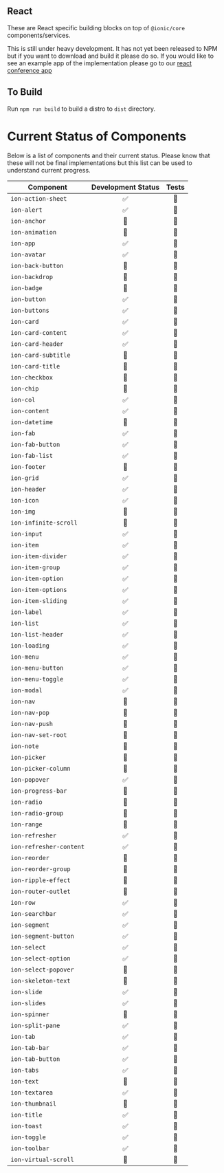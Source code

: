 
## React

These are React specific building blocks on top of `@ionic/core` components/services.

This is still under heavy development.  It has not yet been released to NPM but if you want to download and build it please do so. If you would like to see an example app of the implementation please go to our [react conference app](https://github.com/ionic-team/ionic-react-conference-app)

## To Build

Run `npm run build` to build a distro to `dist` directory.

# Current Status of Components

Below is a list of components and their current status.  Please know that these will not be final implementations but this list can be used to understand current progress.

| Component | Development Status | Tests |
| ------------------ |:------------------:|:-------------:|
| `ion-action-sheet` | :white_check_mark:  | :black_square_button: |
| `ion-alert` | :white_check_mark: | :black_square_button: |
| `ion-anchor` | :black_square_button: | :black_square_button: |
| `ion-animation` | :black_square_button: | :black_square_button: |
| `ion-app` | :white_check_mark: | :black_square_button: |
| `ion-avatar` | :white_check_mark: | :black_square_button: |
| `ion-back-button` | :black_square_button: | :black_square_button: |
| `ion-backdrop` | :black_square_button: | :black_square_button: |
| `ion-badge` | :black_square_button: | :black_square_button: |
| `ion-button` | :white_check_mark: | :black_square_button: |
| `ion-buttons` | :white_check_mark: | :black_square_button: |
| `ion-card` | :white_check_mark: | :black_square_button: |
| `ion-card-content` | :white_check_mark: | :black_square_button: |
| `ion-card-header` | :white_check_mark: | :black_square_button: |
| `ion-card-subtitle` | :black_square_button: | :black_square_button: |
| `ion-card-title` | :black_square_button: | :black_square_button: |
| `ion-checkbox` | :black_square_button: | :black_square_button: |
| `ion-chip` | :black_square_button: | :black_square_button: |
| `ion-col` | :white_check_mark: | :black_square_button: |
| `ion-content` | :white_check_mark: | :black_square_button: |
| `ion-datetime` | :black_square_button: | :black_square_button: |
| `ion-fab` | :white_check_mark: | :black_square_button: |
| `ion-fab-button` | :white_check_mark: | :black_square_button: |
| `ion-fab-list` | :white_check_mark: | :black_square_button: |
| `ion-footer` | :black_square_button: | :black_square_button: |
| `ion-grid` | :white_check_mark: | :black_square_button: |
| `ion-header` | :white_check_mark: | :black_square_button: |
| `ion-icon` | :white_check_mark: | :black_square_button: |
| `ion-img` | :black_square_button: | :black_square_button: |
| `ion-infinite-scroll` | :black_square_button: | :black_square_button: |
| `ion-input` | :white_check_mark: | :black_square_button: |
| `ion-item` | :white_check_mark: | :black_square_button: |
| `ion-item-divider` | :white_check_mark: | :black_square_button: |
| `ion-item-group` | :white_check_mark: | :black_square_button: |
| `ion-item-option` | :white_check_mark: | :black_square_button: |
| `ion-item-options` | :white_check_mark: | :black_square_button: |
| `ion-item-sliding` | :white_check_mark: | :black_square_button: |
| `ion-label` | :white_check_mark: | :black_square_button: |
| `ion-list` | :white_check_mark: | :black_square_button: |
| `ion-list-header` | :white_check_mark: | :black_square_button: |
| `ion-loading` | :white_check_mark: | :black_square_button: |
| `ion-menu` | :white_check_mark: | :black_square_button: |
| `ion-menu-button` | :white_check_mark: | :black_square_button: |
| `ion-menu-toggle` | :white_check_mark: | :black_square_button: |
| `ion-modal` | :white_check_mark: | :black_square_button: |
| `ion-nav` | :black_square_button: | :black_square_button: |
| `ion-nav-pop` | :black_square_button: | :black_square_button: |
| `ion-nav-push` | :black_square_button: | :black_square_button: |
| `ion-nav-set-root` | :black_square_button: | :black_square_button: |
| `ion-note` | :black_square_button: | :black_square_button: |
| `ion-picker` | :black_square_button: | :black_square_button: |
| `ion-picker-column` | :black_square_button: | :black_square_button: |
| `ion-popover` | :white_check_mark: | :black_square_button: |
| `ion-progress-bar` | :black_square_button: | :black_square_button: |
| `ion-radio` | :black_square_button: | :black_square_button: |
| `ion-radio-group` | :black_square_button: | :black_square_button: |
| `ion-range` | :black_square_button: | :black_square_button: |
| `ion-refresher` | :white_check_mark: | :black_square_button: |
| `ion-refresher-content` | :white_check_mark: | :black_square_button: |
| `ion-reorder` | :black_square_button: | :black_square_button: |
| `ion-reorder-group` | :black_square_button: | :black_square_button: |
| `ion-ripple-effect` | :black_square_button: | :black_square_button: |
| `ion-router-outlet` | :black_square_button: | :black_square_button: |
| `ion-row` | :white_check_mark: | :black_square_button: |
| `ion-searchbar` | :white_check_mark: | :black_square_button: |
| `ion-segment` | :white_check_mark: | :black_square_button: |
| `ion-segment-button` | :white_check_mark: | :black_square_button: |
| `ion-select` | :white_check_mark: | :black_square_button: |
| `ion-select-option` | :white_check_mark: | :black_square_button: |
| `ion-select-popover` | :black_square_button: | :black_square_button: |
| `ion-skeleton-text` | :black_square_button: | :black_square_button: |
| `ion-slide` | :white_check_mark: | :black_square_button: |
| `ion-slides` | :white_check_mark: | :black_square_button: |
| `ion-spinner` | :black_square_button: | :black_square_button: |
| `ion-split-pane` | :white_check_mark: | :black_square_button: |
| `ion-tab` | :white_check_mark: | :black_square_button: |
| `ion-tab-bar` | :white_check_mark: | :black_square_button: |
| `ion-tab-button` | :white_check_mark: | :black_square_button: |
| `ion-tabs` | :white_check_mark: | :black_square_button: |
| `ion-text` | :black_square_button: | :black_square_button: |
| `ion-textarea` | :white_check_mark: | :black_square_button: |
| `ion-thumbnail` | :black_square_button: | :black_square_button: |
| `ion-title` | :white_check_mark: | :black_square_button: |
| `ion-toast` | :white_check_mark: | :black_square_button: |
| `ion-toggle` | :white_check_mark: | :black_square_button: |
| `ion-toolbar` | :white_check_mark: | :black_square_button: |
| `ion-virtual-scroll` | :black_square_button: | :black_square_button: |

